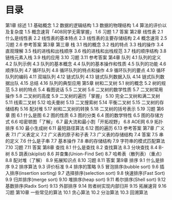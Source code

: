 # 目录
第1章 综述
  1.1 基础概念
  1.2 数据的逻辑结构
  1.3 数据的物理结构
  1.4 算法的评价以及复杂度
  1.5 概念速背「408同学无需掌握」
  1.6 习题
  1.7 答案
第2章 线性表
  2.1 什么是线性表
  2.2 线性表的基本特点
  2.3 线性表的主要存储结构
  2.4 概念速背
  2.5 习题
  2.6 参考答案
第3章 第三章 栈
  3.1 栈的概念
  3.2 栈的特点
  3.3 栈的操作
  3.4 直观理解
  3.5 栈的进栈和出栈顺序
  3.6 栈的进栈和出栈规范
  3.7 栈的顺序结构
  3.8 链栈元素入栈
  3.9 栈的应用
  3.10 习题
  3.11 参考答案
第4章 队列
  4.1 队列的定义
  4.2 队列示例
  4.3 队列的基本概念
  4.4 队列的基本操作和性质
  4.5 队列的功能
  4.6 顺序队列
  4.7 循环队列
  4.8 循环队列的特点和操作
  4.9 循环队列的要点
  4.10 循环队列的编码
  4.11 双端队列
  4.12 链式队列
  4.13 链式队列数据入队
  4.14 链式队列数据出队
  4.15 总结
  4.16 队列的典型应用
第5章 树和二叉树
  5.1 树的概念
  5.2 树的规范
  5.3 树的特点
  5.4 看图说话
  5.5 二叉树
  5.6 二叉树的数学性质
  5.7 二叉树常用操作
  5.8 二叉树的高度
  5.9 二叉树的遍历「掌握」
  5.10 完全二叉树和满二叉树
  5.11 线索二叉树
  5.12 哈夫曼树
  5.13 二叉搜索树
  5.14 平衡二叉树
  5.15 二叉树的存储结构
  5.16 配对堆
  5.17 树和二叉树的转换
  5.18 二叉树的括号表示
  5.19 习题
第6章 图
  6.1 什么是图
  6.2 图的性质
  6.3 图的分类
  6.4 图的数学特性
  6.5 图的存储方式
  6.6 哈密顿图「了解」
  6.7 最大流和最小割「开拓视野」
  6.8 AOE网
  6.9 拓扑排序
  6.10 最小生成树
  6.11 最短路径算法
  6.12 图的遍历
  6.13 参考答案
第7章 广义表
  7.1 广义表定义
  7.2 广义表的原子和子表
  7.3 广义表的存储结构
  7.4 答案
  7.5 串的定义
  7.6 什么是子串
  7.7 基本操作
  7.8 串的存储结构
  7.9 字符串的模式匹配算法
  7.10 习题
  7.11 答案
第8章 查找
  8.1 什么是查找
  8.2 查找算法
  8.3 分块查找
  8.4 B-树
  8.5 跳表(skiplist)
  8.6 并查集(Union-Find Set)
  8.7 哈希表（散列表）（重点）
  8.8 配对堆（了解）
  8.9 拓展知识点
  8.10 习题
  8.11 答案
第9章 排序
  9.1 什么是排序
  9.2 排序算法
  9.3 评价标准
  9.4 排序的策略
  9.5 冒泡排序(bubble sort)
  9.6 插入排序(insertion sorting)
  9.7 选择排序(selection sort)
  9.8 快速排序(Fast Sort)
  9.9 归并排序(merge sort)
  9.10 堆排序(heap sort)
  9.11 希尔排序(Shell sort)
  9.12 基数排序(Radix Sort)
  9.13 外部排序
  9.14 败者树实现内部归并
  9.15 拓展速背
  9.16 习题
第10章 一些常见的算法
  10.1 贪心算法
  10.2 分治算法
  10.3 回溯算法
